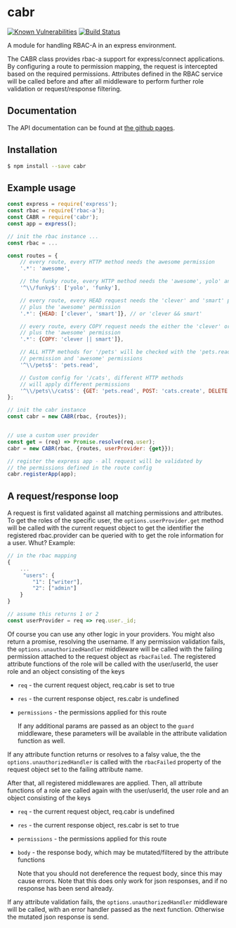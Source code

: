 # cabr

[![Known Vulnerabilities](https://snyk.io/test/npm/cabr/badge.svg)](https://snyk.io/test/npm/cabr)
[![Build Status](https://travis-ci.org/michaelkrone/cabr.svg?branch=master)](https://travis-ci.org/michaelkrone/cabr)

A module for handling RBAC-A in an express environment.

The CABR class provides rbac-a support for express/connect
applications. By configuring a route to permission mapping, the request is intercepted
based on the required permissions. Attributes defined in the RBAC service
will be called before and after all middleware to perform further role validation
or request/response filtering.

## Documentation
The API documentation can be found at [the github pages](https://michaelkrone.github.io/cabr).

## Installation
```bash
$ npm install --save cabr
```

## Example usage
```js
const express = require('express');
const rbac = require('rbac-a');
const CABR = require('cabr');
const app = express();

// init the rbac instance ...
const rbac = ...

const routes = {
	// every route, every HTTP method needs the awesome permission
	'.*': 'awesome',

	// the funky route, every HTTP method needs the 'awesome', yolo' and 'funky' permission
	'^\\/funky$': ['yolo', 'funky'],

	// every route, every HEAD request needs the 'clever' and 'smart' permission
	// plus the 'awesome' permission
	'.*': {HEAD: ['clever', 'smart']}, // or 'clever && smart'

	// every route, every COPY request needs the either the 'clever' or 'smart' permission
	// plus the 'awesome' permission
	'.*': {COPY: 'clever || smart']},

	// ALL HTTP methods for '/pets' will be checked with the 'pets.read'
	// permission and 'awesome' permissions
	'^\\/pets$': 'pets.read',

	// Custom config for '/cats', different HTTP methods
	// will apply different permissions
	'^\\/pets\\/cats$': {GET: 'pets.read', POST: 'cats.create', DELETE: ['pets.create', 'pets.delete']}
};

// init the cabr instance
const cabr = new CABR(rbac, {routes});


// use a custom user provider
const get = (req) => Promise.resolve(req.user);
cabr = new CABR(rbac, {routes, userProvider: {get}});

// register the express app - all request will be validated by
// the permissions defined in the route config
cabr.registerApp(app);

```

## A request/response loop
A request is first validated against all matching permissions and attributes. To get the roles
of the specific user, the `options.userProvider.get` method will be called with the current request
object to get the identifier the registered rbac.provider can be queried with to get the role
information for a user. Whut? Example:
```js
// in the rbac mapping
{
	...
	 "users": {
		"1": ["writer"],
		"2": ["admin"]
	}
}

// assume this returns 1 or 2
const userProvider = req => req.user._id;
```
Of course you can use any other logic in your providers. You might also return a promise, resolving the username.
If any permission validation fails, the `options.unauthorizedHandler` middleware will be called with the
failing permission attached to the request object as `rbacFailed`. The registered attribute functions of
the role will be called with the user/userId, the user role and an object consisting of the keys

- `req` - the current request object, req.cabr is set to true
- `res` - the current response object, res.cabr is undefined
- `permissions` - the permissions applied for this route

   If any additional params are passed as an object to the `guard` middleware, these parameters will be available
in the attribute validation function as well.

If any attribute function returns or resolves to a falsy value, the the `options.unauthorizedHandler` is called
with the `rbacFailed` property of the request object set to the failing attribute name.

After that, all registered middlewares are applied. Then, all attribute functions of a role are called again
with the user/userId, the user role and an object consisting of the keys

- `req` - the current request object, req.cabr is undefined
- `res` - the current response object, res.cabr is set to true
- `permissions` - the permissions applied for this route
- `body` - the response body, which may be mutated/filtered by the attribute functions

   Note that you should not dereference the request body, since this may cause errors. Note that this does only
   work for json responses, and if no response has been send already.

If any attribute validation fails, the `options.unauthorizedHandler` middleware will be called, with an error handler
passed as the next function. Otherwise the mutated json response is send.
